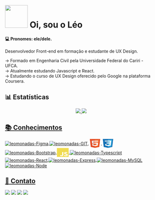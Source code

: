 # <img src="https://media0.giphy.com/media/w1OBpBd7kJqHrJnJ13/giphy.gif?cid=ecf05e4709j2s1ftzc0llzlpj62skky2a01d8kud7hpwh7yh&rid=giphy.gif&ct=s" width="75" height="75"> Oi, sou o Léo
  
#### 💻 Pronomes: ele/dele. 
Desenvolvedor Front-end em formação e estudante de UX Design.

&#8594; Formado em Engenharia Civil pela Universidade Federal do Cariri - UFCA.
<br>
&#8594; Atualmente estudando Javascript e React.
<br>
&#8594; Estudando o curso de UX Design oferecido pelo Google na plataforma Coursera. 
<br>

## 📊 Estatísticas 
 
<div align="center">
  <a href="https://github.com/leomonadas">
  <img height="130em" src="https://github-readme-stats.vercel.app/api?username=leomonadas&show_icons=true&theme=aura&include_all_commits=true&count_private=true"/>
  <img height="130em" src="https://github-readme-stats.vercel.app/api/top-langs/?username=leomonadas&layout=compact&langs_count=7&theme=aura"/>
</div>
 
## 📚 Conhecimentos
  <img align="center" alt="leomonadas-Figma" height="30" width="40" src="https://cdn.jsdelivr.net/gh/devicons/devicon/icons/figma/figma-original.svg">
  <img align="center" alt="leomonadas-GIT" height="30" width="40" src="https://cdn.jsdelivr.net/gh/devicons/devicon/icons/git/git-original.svg">
  <img align="center" alt="leomonadas-HTML" height="30" width="40" src="https://raw.githubusercontent.com/devicons/devicon/master/icons/html5/html5-original.svg">
  <img align="center" alt="leomonadas-CSS" height="30" width="40" src="https://raw.githubusercontent.com/devicons/devicon/master/icons/css3/css3-original.svg">
  <img align="center" alt="leomonadas-Bootstrap" height="30" width="40" src="https://cdn.jsdelivr.net/gh/devicons/devicon/icons/bootstrap/bootstrap-plain.svg">
  <img align="center" alt="leomonadas-Js" height="30" width="40" src="https://raw.githubusercontent.com/devicons/devicon/master/icons/javascript/javascript-plain.svg">
  <img align="center" alt="leomonadas-Typescript" height="30" width="40" src="https://cdn.jsdelivr.net/gh/devicons/devicon/icons/typescript/typescript-original.svg">
  <img align="center" alt="leomonadas-React" height="30" width="40" src="https://cdn.jsdelivr.net/gh/devicons/devicon/icons/react/react-original.svg">
  <img align="center" alt="leomonadas-Express" height="30" width="40" src="https://cdn.jsdelivr.net/gh/devicons/devicon/icons/express/express-original.svg">
  <img align="center" alt="leomonadas-MySQL" height="30" width="40" src="https://cdn.jsdelivr.net/gh/devicons/devicon/icons/mysql/mysql-plain.svg">
  <img align="center" alt="leomonadas-Node" height="30" width="40" src="https://cdn.jsdelivr.net/gh/devicons/devicon/icons/nodejs/nodejs-original.svg">
                                                                                                                                                      
  
## 📱 Contato  
<div>
  <a href="https://www.linkedin.com/in/leonardo-alves-a9625bb8/" target="_blank"><img src="https://img.shields.io/badge/-LinkedIn-%230077B5?style=for-the-badge&logo=linkedin&logoColor=white" target="_blank"></a> 
  <a href = "https://www.behance.net/leomonadas"><img src="https://img.shields.io/badge/Behance-0054F7?style=for-the-badge&logo=behance&logoColor=white" target="_blank"></a>
  <a href="https://instagram.com/leomonadas" target="_blank"><img src="https://img.shields.io/badge/-Instagram-%23E4405F?style=for-the-badge&logo=instagram&logoColor=white" target="_blank"></a>  
  <a href = "mailto:leonardokennedyalvesdelima@gmail.com"><img src="https://img.shields.io/badge/-Gmail-%23333?style=for-the-badge&logo=gmail&logoColor=white" target="_blank"></a>
</div>
 

